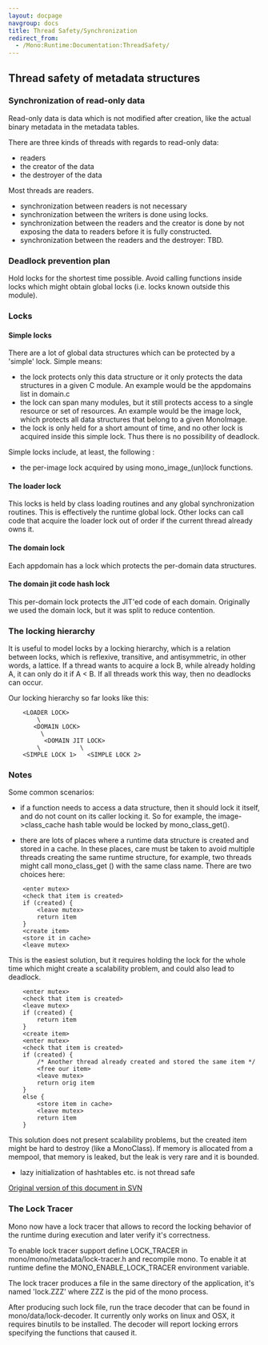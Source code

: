 ```yaml
---
layout: docpage
navgroup: docs
title: Thread Safety/Synchronization
redirect_from:
  - /Mono:Runtime:Documentation:ThreadSafety/
---
```


Thread safety of metadata structures
------------------------------------

### Synchronization of read-only data

Read-only data is data which is not modified after creation, like the actual binary metadata in the metadata tables.

There are three kinds of threads with regards to read-only data:

-   readers
-   the creator of the data
-   the destroyer of the data

Most threads are readers.

-   synchronization between readers is not necessary
-   synchronization between the writers is done using locks.
-   synchronization between the readers and the creator is done by not exposing the data to readers before it is fully constructed.
-   synchronization between the readers and the destroyer: TBD.

### Deadlock prevention plan

Hold locks for the shortest time possible. Avoid calling functions inside locks which might obtain global locks (i.e. locks known outside this module).

### Locks

#### Simple locks

There are a lot of global data structures which can be protected by a 'simple' lock. Simple means:

-   the lock protects only this data structure or it only protects the data structures in a given C module. An example would be the appdomains list in domain.c
-   the lock can span many modules, but it still protects access to a single resource or set of resources. An example would be the image lock, which protects all data structures that belong to a given MonoImage.
-   the lock is only held for a short amount of time, and no other lock is acquired inside this simple lock. Thus there is no possibility of deadlock.

Simple locks include, at least, the following :

-   the per-image lock acquired by using mono\_image\_(un)lock functions.

#### The loader lock

This locks is held by class loading routines and any global synchronization routines. This is effectively the runtime global lock. Other locks can call code that acquire the loader lock out of order if the current thread already owns it.

#### The domain lock

Each appdomain has a lock which protects the per-domain data structures.

#### The domain jit code hash lock

This per-domain lock protects the JIT'ed code of each domain. Originally we used the domain lock, but it was split to reduce contention.

### The locking hierarchy

It is useful to model locks by a locking hierarchy, which is a relation between locks, which is reflexive, transitive, and antisymmetric, in other words, a lattice. If a thread wants to acquire a lock B, while already holding A, it can only do it if A \< B. If all threads work this way, then no deadlocks can occur.

Our locking hierarchy so far looks like this:

        <LOADER LOCK> 
            \
           <DOMAIN LOCK> 
             \
              <DOMAIN JIT LOCK>
            \           \
        <SIMPLE LOCK 1>   <SIMPLE LOCK 2>

### Notes

Some common scenarios:

-   if a function needs to access a data structure, then it should lock it itself, and do not count on its caller locking it. So for example, the image-\>class\_cache hash table would be locked by mono\_class\_get().

-   there are lots of places where a runtime data structure is created and stored in a cache. In these places, care must be taken to avoid multiple threads creating the same runtime structure, for example, two threads might call mono\_class\_get () with the same class name. There are two choices here:

<!-- -->

        <enter mutex>
        <check that item is created>
        if (created) {
            <leave mutex>
            return item
        }
        <create item>
        <store it in cache>
        <leave mutex>

This is the easiest solution, but it requires holding the lock for the whole time which might create a scalability problem, and could also lead to deadlock.

        <enter mutex>
        <check that item is created>
        <leave mutex>
        if (created) {
            return item
        }
        <create item>
        <enter mutex>
        <check that item is created>
        if (created) {
            /* Another thread already created and stored the same item */
            <free our item>
            <leave mutex>
            return orig item
        }
        else {
            <store item in cache>
            <leave mutex>
            return item
        }

This solution does not present scalability problems, but the created item might be hard to destroy (like a MonoClass). If memory is allocated from a mempool, that memory is leaked, but the leak is very rare and it is bounded.

-   lazy initialization of hashtables etc. is not thread safe

[Original version of this document in SVN](http://anonsvn.mono-project.com/viewvc/trunk/mono/docs/thread-safety.txt?revision=126671&view=markup)

### The Lock Tracer

Mono now have a lock tracer that allows to record the locking behavior of the runtime during execution and later verify it's correctness.

To enable lock tracer support define LOCK\_TRACER in mono/mono/metadata/lock-tracer.h and recompile mono. To enable it at runtime define the MONO\_ENABLE\_LOCK\_TRACER environment variable.

The lock tracer produces a file in the same directory of the application, it's named 'lock.ZZZ' where ZZZ is the pid of the mono process.

After producing such lock file, run the trace decoder that can be found in mono/data/lock-decoder. It currently only works on linux and OSX, it requires binutils to be installed. The decoder will report locking errors specifying the functions that caused it.

